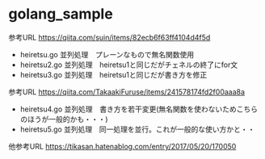 # golang_sample

参考URL https://qiita.com/suin/items/82ecb6f63ff4104d4f5d
- heiretsu.go 並列処理　プレーンなもので無名関数使用
- heiretsu2.go 並列処理　heiretsu1と同じだがチェネルの終了にfor文
- heiretsu3.go 並列処理　heiretsu1と同じだが書き方を修正

参考URL https://qiita.com/TakaakiFuruse/items/241578174fd2f00aaa8a
- heiretsu4.go 並列処理　書き方を若干変更(無名関数を使わないためこちらのほうが一般的かも・・・)
- heiretsu5.go 並列処理　同一処理を並行。これが一般的な使い方かと・・

他参考URL https://tikasan.hatenablog.com/entry/2017/05/20/170050
